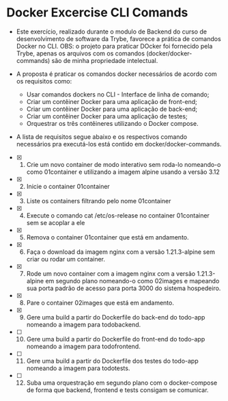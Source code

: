 # Docker Excercise CLI Comands

- Este exercício, realizado durante o modulo de Backend do curso de desenvolvimento de software da Trybe, favorece a prática de comandos Docker no CLI. OBS: o projeto para praticar DOcker foi fornecido pela Trybe, apenas os arquivos com os comandos (docker/docker-commands) são de minha propriedade intelectual. 

- A proposta é praticar os comandos docker necessários de acordo com os requisitos como:
  - Usar comandos dockers no CLI - Interface de linha de comando;
  - Criar um contêiner Docker para uma aplicação de front-end;
  - Criar um contêiner Docker para uma aplicação de back-end;
  - Criar um contêiner Docker para uma aplicação de testes;
  - Orquestrar os três contêineres utilizando o Docker compose.
 
- A lista de requisitos segue abaixo e os respectivos comando necessários pra executá-los está contido em docker/docker-commands.

- [x] 1. Crie um novo container de modo interativo sem roda-lo nomeando-o como 01container e utilizando a imagem alpine usando a versão 3.12
- [x] 2. Inicie o container 01container
- [x] 3. Liste os containers filtrando pelo nome 01container
- [x] 4. Execute o comando cat /etc/os-release no container 01container sem se acoplar a ele
- [x] 5. Remova o container 01container que está em andamento.
- [x] 6. Faça o download da imagem nginx com a versão 1.21.3-alpine sem criar ou rodar um container.
- [x] 7. Rode um novo container com a imagem nginx com a versão 1.21.3-alpine em segundo plano nomeando-o como 02images e mapeando sua porta padrão de acesso para porta 3000 do sistema hospedeiro.
- [x] 8. Pare o container 02images que está em andamento.
- [x] 9. Gere uma build a partir do Dockerfile do back-end do todo-app nomeando a imagem para todobackend.
- [ ] 10. Gere uma build a partir do Dockerfile do front-end do todo-app nomeando a imagem para todofrontend.
- [ ] 11. Gere uma build a partir do Dockerfile dos testes do todo-app nomeando a imagem para todotests.
- [ ] 12. Suba uma orquestração em segundo plano com o docker-compose de forma que backend, frontend e tests consigam se comunicar.
